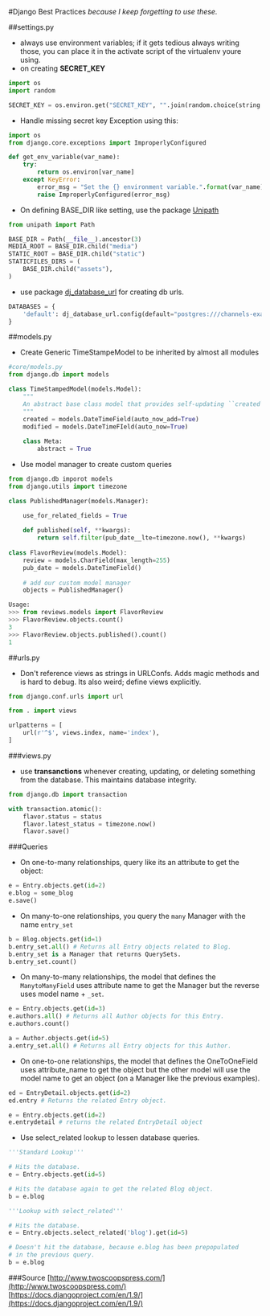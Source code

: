#Django Best Practices
<i>because I keep forgetting to use these.</i>

##settings.py
* always use environment variables; if it gets tedious always writing those, you can place it in the activate script of the virtualenv youre using.
* on creating **SECRET_KEY**
```python
import os
import random

SECRET_KEY = os.environ.get("SECRET_KEY", "".join(random.choice(string.printable) for i in range(40)))
```
* Handle missing secret key Exception using this:
```python
import os
from django.core.exceptions import ImproperlyConfigured

def get_env_variable(var_name):
    try:
        return os.environ[var_name]
    except KeyError:
        error_msg = "Set the {} environment variable.".format(var_name)
        raise ImproperlyConfigured(error_msg)
```
* On defining BASE_DIR like setting, use the package [Unipath](https://github.com/mikeorr/Unipath)
```python
from unipath import Path

BASE_DIR = Path(__file__).ancestor(3)
MEDIA_ROOT = BASE_DIR.child("media")
STATIC_ROOT = BASE_DIR.child("static")
STATICFILES_DIRS = (
    BASE_DIR.child("assets"),
)
```
* use package [dj_database_url](https://github.com/kennethreitz/dj-database-url) for creating db urls.
```python
DATABASES = {
    'default': dj_database_url.config(default="postgres:///channels-example", conn_max_age=500)
}
```

##models.py
* Create Generic TimeStampeModel to be inherited by almost all modules
```python
#core/models.py
from django.db import models

class TimeStampedModel(models.Model):
    """
    An abstract base class model that provides self-updating ``created`` and ``modified`` fields
    """
    created = models.DateTimeField(auto_now_add=True)
    modified = models.DateTimeFIeld(auto_now=True)
    
    class Meta:
        abstract = True
```
* Use model manager to create custom queries
```python
from django.db imporot models
from django.utils import timezone

class PublishedManager(models.Manager):

    use_for_related_fields = True
    
    def published(self, **kwargs):
        return self.filter(pub_date__lte=timezone.now(), **kwargs)
        
class FlavorReview(models.Model):
    review = models.CharField(max_length=255)
    pub_date = models.DateTimeField()
    
    # add our custom model manager
    objects = PublishedManager()

```
```python
Usage:
>>> from reviews.models import FlavorReview
>>> FlavorReview.objects.count()
3
>>> FlavorReview.objects.published().count()
1
```
##urls.py
* Don't reference views as strings in URLConfs. Adds magic methods and is hard to debug. Its also weird; define views explicitly.
```python
from django.conf.urls import url

from . import views

urlpatterns = [
    url(r'^$', views.index, name='index'),
]
```
###views.py
* use **transanctions** whenever creating, updating, or deleting something from the database. This maintains database integrity.
```python
from django.db import transaction

with transaction.atomic():
    flavor.status = status
    flavor.latest_status = timezone.now()
    flavor.save()
```

###Queries
* On one-to-many relationships, query like its an attribute to get the object:
```python
e = Entry.objects.get(id=2)
e.blog = some_blog
e.save()
```
* On many-to-one relationships, you query the `many` Manager with the name `entry_set`
```python
b = Blog.objects.get(id=1)
b.entry_set.all() # Returns all Entry objects related to Blog.
b.entry_set is a Manager that returns QuerySets.
b.entry_set.count()
```
* On many-to-many relationships, the model that defines the `ManytoManyField` uses attribute name to get the Manager but the reverse uses model name + `_set`.
```python
e = Entry.objects.get(id=3)
e.authors.all() # Returns all Author objects for this Entry.
e.authors.count()

a = Author.objects.get(id=5)
a.entry_set.all() # Returns all Entry objects for this Author.
```
* On one-to-one relationships, the model that defines the OneToOneField uses attribute_name to get the object but the other model will use the model name to get an object (on a Manager like the previous examples).
```python
ed = EntryDetail.objects.get(id=2)
ed.entry # Returns the related Entry object.

e = Entry.objects.get(id=2)
e.entrydetail # returns the related EntryDetail object
```
* Use select_related lookup to lessen database queries.
```python
'''Standard Lookup'''

# Hits the database.
e = Entry.objects.get(id=5)

# Hits the database again to get the related Blog object.
b = e.blog
```
```python
'''Lookup with select_related'''

# Hits the database.
e = Entry.objects.select_related('blog').get(id=5)

# Doesn't hit the database, because e.blog has been prepopulated
# in the previous query.
b = e.blog
```

###Source
[http://www.twoscoopspress.com/](http://www.twoscoopspress.com/)
[https://docs.djangoproject.com/en/1.9/](https://docs.djangoproject.com/en/1.9/)
